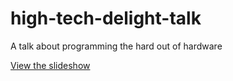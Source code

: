 # high-tech-delight-talk

A talk about programming the hard out of hardware

[View the slideshow](http://noopkat.github.io/high-tech-delight-talk)



